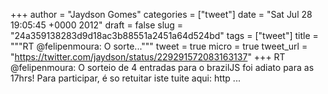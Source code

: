 
+++
author = "Jaydson Gomes"
categories = ["tweet"]
date = "Sat Jul 28 19:05:45 +0000 2012"
draft = false
slug = "24a359138283d9d18ac3b88551a2451a64d524bd"
tags = ["tweet"]
title = """RT @felipenmoura: O sorte..."""
tweet = true
micro = true
tweet_url = "https://twitter.com/jaydson/status/229291572083163137"
+++
RT @felipenmoura: O sorteio de 4 entradas para o brazilJS foi adiato para as 17hrs! Para participar, é so retuitar iste tuite aqui: http ...
